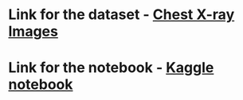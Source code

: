 # Link for the dataset - [Chest X-ray Images](https://www.kaggle.com/paultimothymooney/chest-xray-pneumonia)
# Link for the notebook - [Kaggle notebook](https://www.kaggle.com/shiratorizawa/pnuemonia-detection-using-cnn)
